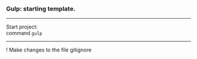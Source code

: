 ### Gulp: starting template.

---

Start project: <br>
command `gulp`

---

! Make changes to the file gitignore
